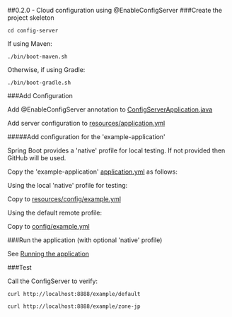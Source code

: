 ##0.2.0 - Cloud configuration using @EnableConfigServer
###Create the project skeleton

```
cd config-server
```

If using Maven:
```
./bin/boot-maven.sh
```

Otherwise, if using Gradle:
```
./bin/boot-gradle.sh
```

###Add Configuration

Add @EnableConfigServer annotation to [ConfigServerApplication.java](config-server/src/main/java/jp/bikon/ConfigServerApplication.java)

Add server configuration to [resources/application.yml](config-server/src/main/resources/application.yml)

#####Add configuration for the 'example-application'

Spring Boot provides a 'native' profile for local testing. If not provided then GitHub will be used.

Copy the 'example-application' [application.yml](example-application/src/main/resources/application.yml) as follows:

Using the local 'native' profile for testing:
 
Copy to [resources/config/example.yml](config-server/src/main/resources/config/example.yml)

Using the default remote profile:

Copy to [config/example.yml](config/example.yml)

###Run the application (with optional 'native' profile)

See [Running the application](reference/RUNNING.md)

###Test

Call the ConfigServer to verify:

```
curl http://localhost:8888/example/default
```

```
curl http://localhost:8888/example/zone-jp
```
